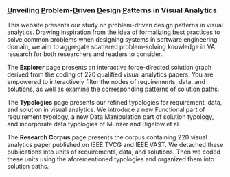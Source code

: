 



### **<u>U</u>nveiling <u>P</u>roblem-<u>D</u>riven <u>D</u>esign <u>P</u>atterns in Visual Analytics**

This website presents our study on problem-driven design patterns in visual analytics. Drawing inspiration from the idea of formalizing best practices to solve common problems when designing systems in software engineering domain, we aim to aggregate scattered problem-solving knowledge in VA research for both researchers and readers to consider. 

The **Explorer** page presents an interactive force-directed solution graph derived from the coding of 220 qualified visual analytics papers. You are empowered to interactively filter the nodes of requirements, data, and solutions, as well as examine the corresponding patterns of solution paths.

The **Typologies** page presents our refined typologies for requirement, data, and solution in visual analytics. We introduce a new Functional part of requirement typology, a new Data Manipulation part of solution typology, and incorporate data typologies of Munzer and Bigelow et al.

The **Research Corpus** page presents the corpus containing 220 visual analytics paper published on IEEE TVCG and IEEE VAST. We detached these publications into units of requirements, data, and solutions. Then we coded these units using the aforementioned typologies and organized them into solution paths.